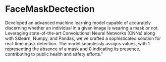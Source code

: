 # FaceMaskDectection

Developed an advanced machine learning model capable of accurately discerning whether an individual in a given image is wearing a mask or not. Leveraging state-of-the-art Convolutional Neural Networks (CNNs) along with Sklearn, Numpy, and Pandas, we've crafted a sophisticated solution for real-time mask detection. The model seamlessly assigns values, with 1 representing the absence of a mask and 0 indicating its presence, contributing to public health and safety efforts."
